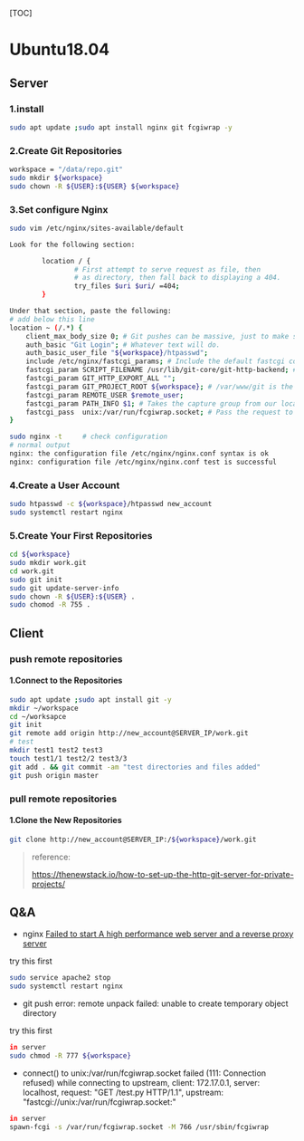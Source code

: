 [TOC]

# Ubuntu18.04

## Server

### 1.install

```bash
sudo apt update ;sudo apt install nginx git fcgiwrap -y 
```

### 2.Create Git Repositories

```bash
workspace = "/data/repo.git"
sudo mkdir ${workspace}
sudo chown -R ${USER}:${USER} ${workspace}
```

### 3.Set configure Nginx

```bash
sudo vim /etc/nginx/sites-available/default

Look for the following section:

        location / {
                # First attempt to serve request as file, then
                # as directory, then fall back to displaying a 404.
                try_files $uri $uri/ =404;
        }

Under that section, paste the following:
# add below this line 
location ~ (/.*) {
    client_max_body_size 0; # Git pushes can be massive, just to make sure nginx doesn't suddenly cut the connection add this.
    auth_basic "Git Login"; # Whatever text will do.
    auth_basic_user_file "${workspace}/htpasswd";
    include /etc/nginx/fastcgi_params; # Include the default fastcgi configs
    fastcgi_param SCRIPT_FILENAME /usr/lib/git-core/git-http-backend; # Tells fastcgi to pass the request to the git http backend executable
    fastcgi_param GIT_HTTP_EXPORT_ALL "";
    fastcgi_param GIT_PROJECT_ROOT ${workspace}; # /var/www/git is the location of all of your git repositories.
    fastcgi_param REMOTE_USER $remote_user;
    fastcgi_param PATH_INFO $1; # Takes the capture group from our location directive and gives git that.
    fastcgi_pass  unix:/var/run/fcgiwrap.socket; # Pass the request to fastcgi
}

sudo nginx -t     # check configuration
# normal output 
nginx: the configuration file /etc/nginx/nginx.conf syntax is ok
nginx: configuration file /etc/nginx/nginx.conf test is successful
```

### 4.Create a User Account

```bash
sudo htpasswd -c ${workspace}/htpasswd new_account   
sudo systemctl restart nginx
```

### 5.Create Your First Repositories

```bash
cd ${workspace}
sudo mkdir work.git 
cd work.git 
sudo git init
sudo git update-server-info 
sudo chown -R ${USER}:${USER} .
sudo chomod -R 755 . 
```

## Client

### push remote repositories

#### 	1.Connect to the Repositories

```bash
sudo apt update ;sudo apt install git -y 
mkdir ~/workspace 
cd ~/worksapce
git init 
git remote add origin http://new_account@SERVER_IP/work.git 
# test 
mkdir test1 test2 test3 
touch test1/1 test2/2 test3/3
git add . && git commit -am "test directories and files added"
git push origin master 
```

### pull remote repositories

#### 	1.Clone the New Repositories

```bash
git clone http://new_account@SERVER_IP:/${workspace}/work.git 
```

>reference:
>
>https://thenewstack.io/how-to-set-up-the-http-git-server-for-private-projects/



## Q&A

- nginx  [Failed to start A high performance web server and a reverse proxy server](https://stackoverflow.com/questions/51525710/nginx-failed-to-start-a-high-performance-web-server-and-a-reverse-proxy-server)

try this first

```bash
sudo service apache2 stop
sudo systemctl restart nginx
```

- git push  error: remote unpack failed: unable to create temporary object directory

try this first 

```bash
in server 
sudo chmod -R 777 ${workspace}
```
- connect() to unix:/var/run/fcgiwrap.socket failed (111: Connection refused) while connecting  to upstream, client: 172.17.0.1, server: localhost, request: "GET /test.py HTTP/1.1", upstream: "fastcgi://unix:/var/run/fcgiwrap.socket:"

```bash
in server 
spawn-fcgi -s /var/run/fcgiwrap.socket -M 766 /usr/sbin/fcgiwrap 
```